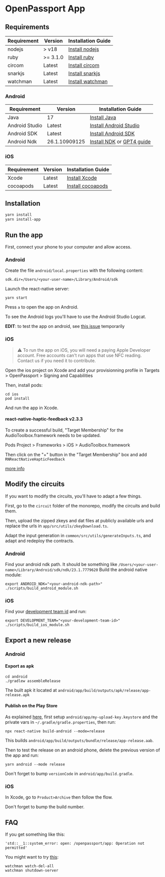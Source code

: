 # OpenPassport App

## Requirements

| Requirement | Version  | Installation Guide                                                       |
| ----------- | -------- | ------------------------------------------------------------------------ |
| nodejs      | > v18    | [Install nodejs](https://nodejs.org/)                                    |
| ruby        | >= 3.1.0 | [Install ruby](https://www.ruby-lang.org/en/documentation/installation/) |
| circom      | Latest   | [Install circom](https://docs.circom.io/)                                |
| snarkjs     | Latest   | [Install snarkjs](https://github.com/iden3/snarkjs)                      |
| watchman    | Latest   | [Install watchman](https://facebook.github.io/watchman/)                 |

### Android

| Requirement    | Version       | Installation Guide                                                                                                                  |
| -------------- | ------------- | ----------------------------------------------------------------------------------------------------------------------------------- |
| Java           | 17            | [Install Java](https://www.oracle.com/java/technologies/javase-jdk17-downloads.html)                                                |
| Android Studio | Latest        | [Install Android Studio](https://developer.android.com/studio)                                                                      |
| Android SDK    | Latest        | [Install Android SDK](https://developer.android.com/studio#downloads)                                                               |
| Android Ndk    | 26.1.10909125 | [Install NDK](https://developer.android.com/studio) or [GPT4 guide](https://chatgpt.com/share/a6e2544b-d32a-4554-a452-402511d03ffc) |

### iOS

| Requirement | Version | Installation Guide                                  |
| ----------- | ------- | --------------------------------------------------- |
| Xcode       | Latest  | [Install Xcode](https://developer.apple.com/xcode/) |
| cocoapods   | Latest  | [Install cocoapods](https://cocoapods.org/)         |

## Installation

```bash
yarn install
yarn install-app
```

## Run the app

First, connect your phone to your computer and allow access.

### Android

Create the file `android/local.properties` with the following content:

```
sdk.dir=/Users/<your-user-name>/Library/Android/sdk
```

Launch the react-native server:

```
yarn start
```

Press `a` to open the app on Android.

To see the Android logs you'll have to use the Android Studio Logcat.

**EDIT**: to test the app on android, see [this issue](https://github.com/zk-passport/openpassport/issues/191) temporarily

### iOS

> :warning: To run the app on iOS, you will need a paying Apple Developer account. Free accounts can't run apps that use NFC reading.<br/>
> Contact us if you need it to contribute.

Open the ios project on Xcode and add your provisionning profile in Targets > OpenPassport > Signing and Capabilities

Then, install pods:

```
cd ios
pod install
```

And run the app in Xcode.

#### react-native-haptic-feedback v2.3.3

To create a successful build, "Target Membership" for the AudioToolbox.framework needs to be updated.

Pods Project > Frameworks > iOS > AudioToolbox.framework

Then click on the "+" button in the "Target Membership" box and add `RNReactNativeHapticFeedback`

[more info](https://github.com/mkuczera/react-native-haptic-feedback/issues/142)

## Modify the circuits

If you want to modify the circuits, you'll have to adapt a few things.

First, go to the `circuit` folder of the monorepo, modify the circuits and build them.

Then, upload the zipped zkeys and dat files at publicly available urls and replace the urls in `app/src/utils/zkeyDownload.ts`.

Adapt the input generation in `common/src/utils/generateInputs.ts`, and adapt and redeploy the contracts.

### Android

Find your android ndk path. It should be something like `/Users/<your-user-name>/Library/Android/sdk/ndk/23.1.7779620`
Build the android native module:

```
export ANDROID_NDK="<your-android-ndk-path>"
./scripts/build_android_module.sh
```

### iOS

Find your [development team id](https://chat.openai.com/share/9d52c37f-d9da-4a62-acb9-9e4ee8179f95) and run:

```
export DEVELOPMENT_TEAM="<your-development-team-id>"
./scripts/build_ios_module.sh
```

## Export a new release

### Android

#### Export as apk

```
cd android
./gradlew assembleRelease
```

The built apk it located at `android/app/build/outputs/apk/release/app-release.apk`

#### Publish on the Play Store

As explained [here](https://reactnative.dev/docs/signed-apk-android), first setup `android/app/my-upload-key.keystore` and the private vars in `~/.gradle/gradle.properties`, then run:

```
npx react-native build-android --mode=release
```

This builds `android/app/build/outputs/bundle/release/app-release.aab`.

Then to test the release on an android phone, delete the previous version of the app and run:

```
yarn android --mode release
```

Don't forget to bump `versionCode` in `android/app/build.gradle`.

### iOS

In Xcode, go to `Product>Archive` then follow the flow.

Don't forget to bump the build number.

## FAQ

If you get something like this:

```
'std::__1::system_error: open: /openpassport/app: Operation not permitted'
```

You might want to try [this](https://stackoverflow.com/questions/49443341/watchman-crawl-failed-retrying-once-with-node-crawler):

```
watchman watch-del-all
watchman shutdown-server
```
